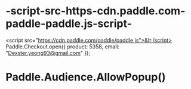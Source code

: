 # -script-src-https-cdn.paddle.com-paddle-paddle.js-script-
&lt;script src="https://cdn.paddle.com/paddle/paddle.js">&lt;/script>
Paddle.Checkout.open({
      product: 5358,
      email: "Dexster.yeong93@gmail.com"
});
# Paddle.Audience.AllowPopup()
